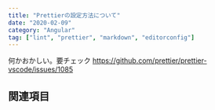 ```yaml
---
title: "Prettierの設定方法について"
date: "2020-02-09"
category: "Angular"
tag: ["lint", "prettier", "markdown", "editorconfig"]
---
```


何かおかしい。要チェック
<https://github.com/prettier/prettier-vscode/issues/1085>

## 関連項目
